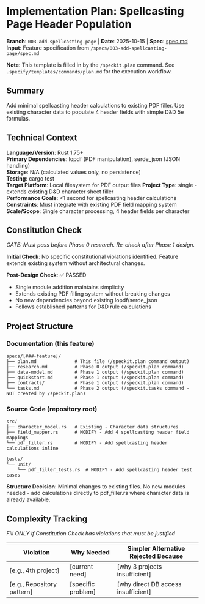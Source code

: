 # Implementation Plan: Spellcasting Page Header Population

**Branch**: `003-add-spellcasting-page` | **Date**: 2025-10-15 | **Spec**: [spec.md](spec.md)
**Input**: Feature specification from `/specs/003-add-spellcasting-page/spec.md`

**Note**: This template is filled in by the `/speckit.plan` command. See `.specify/templates/commands/plan.md` for the execution workflow.

## Summary

Add minimal spellcasting header calculations to existing PDF filler. Use existing character data to populate 4 header fields with simple D&D 5e formulas.

## Technical Context

**Language/Version**: Rust 1.75+  
**Primary Dependencies**: lopdf (PDF manipulation), serde_json (JSON handling)  
**Storage**: N/A (calculated values only, no persistence)  
**Testing**: cargo test  
**Target Platform**: Local filesystem for PDF output files
**Project Type**: single - extends existing D&D character sheet filler  
**Performance Goals**: <1 second for spellcasting header calculations  
**Constraints**: Must integrate with existing PDF field mapping system  
**Scale/Scope**: Single character processing, 4 header fields per character

## Constitution Check

*GATE: Must pass before Phase 0 research. Re-check after Phase 1 design.*

**Initial Check**: No specific constitutional violations identified. Feature extends existing system without architectural changes.

**Post-Design Check**: ✅ PASSED
- Single module addition maintains simplicity
- Extends existing PDF filling system without breaking changes  
- No new dependencies beyond existing lopdf/serde_json
- Follows established patterns for D&D rule calculations

## Project Structure

### Documentation (this feature)

```
specs/[###-feature]/
├── plan.md              # This file (/speckit.plan command output)
├── research.md          # Phase 0 output (/speckit.plan command)
├── data-model.md        # Phase 1 output (/speckit.plan command)
├── quickstart.md        # Phase 1 output (/speckit.plan command)
├── contracts/           # Phase 1 output (/speckit.plan command)
└── tasks.md             # Phase 2 output (/speckit.tasks command - NOT created by /speckit.plan)
```

### Source Code (repository root)

```
src/
├── character_model.rs   # Existing - Character data structures
├── field_mapper.rs      # MODIFY - Add 4 spellcasting header field mappings
└── pdf_filler.rs        # MODIFY - Add spellcasting header calculations inline

tests/
└── unit/
    └── pdf_filler_tests.rs  # MODIFY - Add spellcasting header test cases
```

**Structure Decision**: Minimal changes to existing files. No new modules needed - add calculations directly to pdf_filler.rs where character data is already available.

## Complexity Tracking

*Fill ONLY if Constitution Check has violations that must be justified*

| Violation | Why Needed | Simpler Alternative Rejected Because |
|-----------|------------|-------------------------------------|
| [e.g., 4th project] | [current need] | [why 3 projects insufficient] |
| [e.g., Repository pattern] | [specific problem] | [why direct DB access insufficient] |

